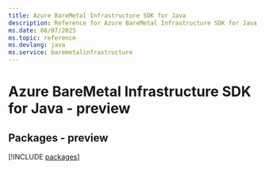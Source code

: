 ```yaml
---
title: Azure BareMetal Infrastructure SDK for Java
description: Reference for Azure BareMetal Infrastructure SDK for Java
ms.date: 08/07/2025
ms.topic: reference
ms.devlang: java
ms.service: baremetalinfrastructure
---
```

# Azure BareMetal Infrastructure SDK for Java - preview
## Packages - preview
[!INCLUDE [packages](baremetal-infrastructure-index.md)]